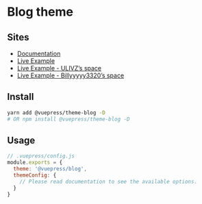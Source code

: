 # Blog theme

## Sites

- [Documentation](https://pulsarr-theme-blog.billyyyyy3320.com)
- [Live Example](https://example.vuepress-theme-blog.billyyyyy3320.com/)
- [Live Example - ULIVZ’s space](https://billyyyyy3320.com/)
- [Live Example - Billyyyyy3320’s space](https://billyyyyy3320.com/)

## Install

```bash
yarn add @vuepress/theme-blog -D
# OR npm install @vuepress/theme-blog -D
```
## Usage

```js
// .vuepress/config.js
module.exports = {
  theme: '@vuepress/blog',
  themeConfig: {
    // Please read documentation to see the available options.
  }
}
```
